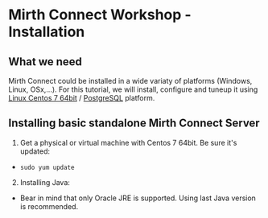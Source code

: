 # Mirth Connect Workshop - Installation

## What we need

Mirth Connect could be installed in a wide variaty of platforms (Windows, Linux, OSx,...). For this tutorial, we will install, configure and tuneup it using [Linux Centos 7 64bit](https://www.centos.org) / [PostgreSQL](https://www.postgresql.org) platform.

## Installing basic standalone Mirth Connect Server

 1. Get a physical or virtual machine with Centos 7 64bit. Be sure it's updated:
  * `sudo yum update`
 2. Installing Java:
  * Bear in mind that only Oracle JRE is supported. Using last Java version is recommended.
